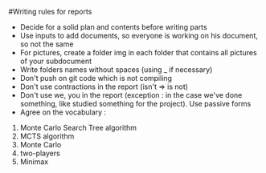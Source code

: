 #Writing rules for reports

- Decide for a solid plan and contents before writing parts
- Use inputs to add documents, so everyone is working on his document, so not the same
- For pictures, create a folder img in each folder that contains all pictures of your subdocument
- Write folders names without spaces (using _ if necessary)
- Don't push on git code which is not compiling
- Don't use contractions in the report (isn't => is not)
- Don't use we, you in the report (exception : in the case we've done something, like studied something for the project). Use passive forms
- Agree on the vocabulary :
1. Monte Carlo Search Tree algorithm
2. MCTS algorithm
3. Monte Carlo
4. two-players
5. Minimax
